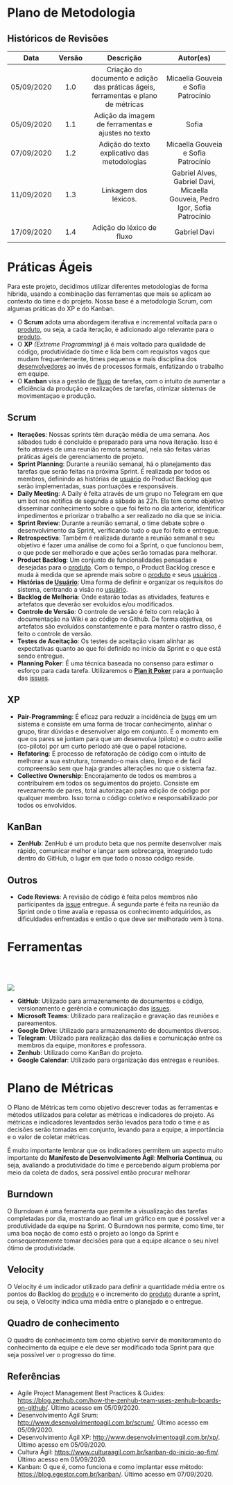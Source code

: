 # Plano de Metodologia

## Históricos de Revisões
|    Data    | Versão |         Descrição         |           Autor(es)            |
| :--------: | :----: | :-----------------------: | :----------------------------: |
| 05/09/2020 |  1.0   |  Criação do documento e adição das práticas ágeis, ferramentas e plano de métricas | Micaella Gouveia e Sofia Patrocínio |
| 05/09/2020 |  1.1   |  Adição da imagem de ferramentas e ajustes no texto | Sofia |
| 07/09/2020 | 1.2 | Adição do texto explicativo das metodologias | Micaella Gouveia e Sofia Patrocínio |
| 11/09/2020 |  1.3   |  Linkagem dos léxicos. | Gabriel Alves, Gabriel Davi, Micaella Gouveia, Pedro Igor, Sofia Patrocínio |
| 17/09/2020 |  1.4   |       Adição do léxico de fluxo     | Gabriel Davi |


# Práticas Ágeis 

Para este projeto, decidimos utilizar diferentes metodologias de forma híbrida, usando a combinação das ferramentas que mais se aplicam ao contexto do time e do projeto. Nossa base é a metodologia Scrum, com algumas práticas do XP e do Kanban. 

* O **Scrum** adota uma abordagem iterativa e incremental voltada para o [produto](Modeling/objeto?id=Produto), ou seja, a cada iteração, é adicionado algo relevante para o [produto](Modeling/objeto?id=Produto). 
* O **XP** *(Extreme Programming)* já é mais voltado para qualidade de código, produtividade do time e lida bem com requisitos vagos que mudam frequentemente, times pequenos e mais disciplina dos [desenvolvedores](Modeling/objeto?id=Desenvolvedor) ao invés de processos formais, enfatizando o trabalho em equipe.
* O **Kanban** visa a gestão de [fluxo](Modeling/verbo?id=fluxo) de tarefas, com o intuito de aumentar a eficiência da produção e realizações de tarefas, otimizar sistemas de movimentaçao e produção.   


## Scrum

* **Iterações**: Nossas sprints têm duração média de uma semana. Aos sábados tudo é concluído e preparado para uma nova iteração. Isso é feito através de uma reunião remota semanal, nela são feitas várias práticas ágeis de gerenciamento de projeto. 
* **Sprint Planning**: Durante a reunião semanal, há o planejamento das tarefas que serão feitas na próxima Sprint. É realizada por todos os membros, definindo as histórias de [usuário](Modeling/objeto?id=usuário) do Product Backlog que serão implementadas, suas pontuações e responsáveis. 
* **Daily Meeting**: A Daily é feita através de um grupo no Telegram em que um bot nos notifica de segunda a sábado às 22h. Ela tem como objetivo disseminar conhecimento sobre o que foi feito no dia anterior, identificar impedimentos e priorizar o trabalho a ser realizado no dia que se inicia.
* **Sprint Review**: Durante a reunião semanal, o time debate sobre o desenvolvimento da Sprint, verificando  tudo o que foi feito e entregue.
* **Retrospectiva**: Também é realizada durante a reunião semanal e seu objetivo é fazer uma análise de como foi a Sprint, o que funcionou bem, o que pode ser melhorado e que ações serão tomadas para melhorar.
*  **Product Backlog**: Um conjunto de funcionalidades pensadas e desejadas para o [produto](Modeling/objeto?id=Produto). Com o tempo, o Product Backlog cresce e muda à medida que se aprende mais sobre o [produto](Modeling/objeto?id=Produto) e seus [usuários](Modeling/objeto?id=usuário) . 
*  **Histórias de [Usuário](Modeling/objeto?id=usuário)**: Uma forma de definir e organizar os requisitos do sistema, centrando a visão no [usuário](Modeling/objeto?id=usuário). 
* **Backlog de Melhoria**: Onde estarão todas as atividades, features e artefatos que deverão ser evoluídos e/ou modificados.
*  **Controle de Versão**: O controle de versão é feito com relação à documentação na Wiki e ao código no Github. De forma objetiva, os artefatos são evoluídos constantemente e para manter o rastro disso, é feito o controle de versão.
* **Testes de Aceitação**: Os testes de aceitação visam alinhar as expectativas quanto ao que foi definido no início da Sprint e o que está sendo entregue. 
*  **Planning Poker**: É uma técnica baseada no consenso para estimar o esforço para cada tarefa. Utilizaremos o **[Plan it Poker](https://www.planitpoker.com/)** para a pontuação das [issues](Modeling/objeto?id=Issue).

## XP

*  **Pair-Programming**: É eficaz para reduzir a incidência de [bugs](Modeling/objeto?id=Bug) em um sistema e consiste em uma forma de trocar conhecimento, alinhar o grupo, tirar dúvidas e desenvolver algo em conjunto. É o momento em que os pares se juntam para que um desenvolva (piloto) e o outro axilie (co-piloto) por um curto período até que o papel rotacione.
*  **Refatoring**: É processo de refatoração de código com o intuito de melhorar a sua estrutura, tornando-o mais claro, limpo e de fácil compreensão sem que haja grandes alterações no que o sistema faz. 
* **Collective Ownership**: Encorajamento de todos os membros a contribuírem em todos os seguimentos do projeto. Consiste em revezamento de pares, total autorizaçao para edição de código por qualquer membro. Isso torna o código coletivo e responsabilizado por todos os envolvidos. 

## KanBan
* **ZenHub**: ZenHub é um produto beta que nos permite desenvolver mais rápido, comunicar melhor e lançar sem sobrecarga, integrando tudo dentro do GitHub, o lugar em que todo o nosso código reside.

## Outros
*  **Code Reviews**: A revisão de código é feita pelos membros não participantes da [issue](Modeling/objeto?id=Issue) entregue. A segunda parte é feita na reunião da Sprint onde o time avalia e repassa os conhecimento adquiridos, as dificuldades enfrentadas e então o que deve ser melhorado vem à tona.

# Ferramentas
<img src='./assets/img/metodologia/ferramentas.png' style='margin-top:50px;'>

* **GitHub**: Utilizado para armazenamento de documentos e código, versionamento e gerência e comunicação das [issues](Modeling/objeto?id=Issue).
* **Microsoft Teams**: Utilizado para realização e gravação das reuniões e pareamentos.
* **Google Drive**: Utilizado para armazenamento de documentos diversos.
* **Telegram**: Utilizado para realização das dailies e comunicação entre os membros da equipe, monitores e professora.
* **Zenhub**: Utilizado como KanBan do projeto.
* **Google Calendar**: Utilizado para organização das entregas e reuniões.

# Plano de Métricas

<p>O Plano de Métricas tem como objetivo descrever todas as ferramentas e métodos utilizados para coletar as métricas e indicadores do projeto. As métricas e indicadores levantados serão levados para todo o time e as decisões serão tomadas em conjunto, levando para a equipe, a importância e o valor de coletar métricas.</p>
<p>É muito importante lembrar que os indicadores permitem  um aspecto muito importante do <b>Manifesto de Desenvolvimento Ágil</b>:<b> Melhoria Contínua</b>, ou seja, avaliando a produtividade do time e percebendo algum problema por meio da coleta de dados, será possível então procurar melhorar</p>

## Burndown

O Burndown é uma ferramenta que permite a visualização das tarefas completadas por dia, mostrando ao final um gráfico em que é possível ver a produtividade da equipe na Sprint. O Burndown nos permite, como time, ter uma boa noção de como está o projeto ao longo da Sprint e consequentemente tomar decisões para que a equipe alcance o seu nível ótimo de produtividade. 

## Velocity

O Velocity é um indicador utilizado para definir a quantidade média entre os pontos do Backlog do [produto](Modeling/objeto?id=Produto) e o incremento do [produto](Modeling/objeto?id=Produto) durante a sprint, ou seja, o Velocity indica uma média entre o planejado e o entregue. 


## Quadro de conhecimento

O quadro de conhecimento tem como objetivo servir de monitoramento do conhecimento da equipe e ele deve ser modificado toda Sprint para que seja possível ver o progresso do time.

## Referências
* Agile Project Management Best Practices & Guides: <https://blog.zenhub.com/how-the-zenhub-team-uses-zenhub-boards-on-github/>. Último acesso em 05/09/2020.
* Desenvolvimento Ágil Srum: <http://www.desenvolvimentoagil.com.br/scrum/>. Último acesso em 05/09/2020.
* Desenvolvimento Ágil XP: <http://www.desenvolvimentoagil.com.br/xp/>. Último acesso em 05/09/2020.
* Cultura Ágil: <https://www.culturaagil.com.br/kanban-do-inicio-ao-fim/>. Último acesso em 05/09/2020.
* Kanban: O que é, como funciona e como implantar esse método: <https://blog.egestor.com.br/kanban/>. Último acesso em 07/09/2020.

